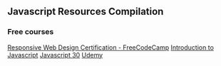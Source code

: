 ## Javascript Resources Compilation

### Free courses
[Responsive Web Design Certification - FreeCodeCamp](https://learn.freecodecamp.org/)
[Introduction to Javascript](https://www.codecademy.com/learn/introduction-to-javascript)
[Javascript 30](https://javascript30.com/)
[Udemy](https://www.udemy.com/javascript-essentials/)
